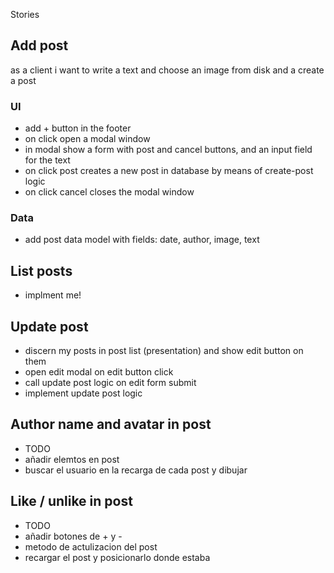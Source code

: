 Stories

## Add post

as a client i want to write a text and choose an image from disk and a create a post

### UI

- add + button in the footer
- on click open a modal window
- in modal show a form with post and cancel buttons, and an input field for the text
- on click post creates a new post in database by means of create-post logic
- on click cancel closes the modal window

### Data

- add post data model with fields: date, author, image, text

## List posts

- implment me!

## Update post

- discern my posts in post list (presentation) and show edit button on them
- open edit modal on edit button click
- call update post logic on edit form submit
- implement update post logic

## Author name and avatar in post

- TODO 
- añadir elemtos en post
- buscar el usuario en la recarga de cada post y dibujar 

## Like / unlike in post

- TODO
- añadir botones de + y -
- metodo de actulizacion del post
- recargar el post y posicionarlo donde estaba
